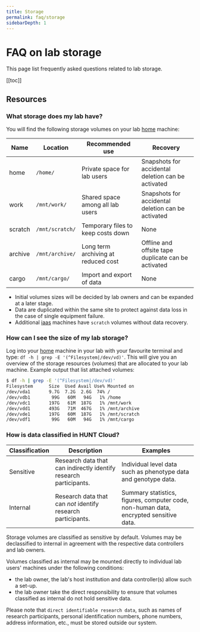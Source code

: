 ```yaml
---
title: Storage
permalink: faq/storage
sidebarDepth: 1
---
```


# FAQ on lab storage

This page list frequently asked questions related to lab storage.

[[toc]]

## Resources

### What storage does my lab have?

You will find the following storage volumes on your lab [home](compute/#what-is-a-home-machine) machine:

| **Name** | **Location** | **Recommended use** | **Recovery** |
| - | - | - | - | 
| home | `/home/` | Private space for lab users | Snapshots for accidental deletion can be activated |
| work | `/mnt/work/` | Shared space among all lab users | Snapshots for accidental deletion can be activated |
| scratch | `/mnt/scratch/` | Temporary files to keep costs down |  None |
| archive | `/mnt/archive/` | Long term archiving at reduced cost | Offline and offsite tape duplicate can be activated | 
| cargo | `/mnt/cargo/` | Import and export of data | None |

- Initial volumes sizes will be decided by lab owners and can be expanded at a later stage.
- Data are duplicated within the same site to protect against data loss in the case of single equipment failure.
- Additional [iaas](compute/#what-is-an-iaas-machine) machines have `scratch` volumes without data recovery.

### How can I see the size of my lab storage? 

Log into your [home](compute/#what-is-a-home-machine) machine in your lab with your favourite terminal and type: `df -h | grep -E '(^Filesystem|/dev/vd)'`. This will give you an overview of the storage resources (volumes) that are allocated to your lab machine. Example output that list attached volumes: 

```bash
$ df -h | grep -E '(^Filesystem|/dev/vd)'
Filesystem      Size  Used Avail Use% Mounted on
/dev/vda1       9.7G  7.2G  2.6G  74% /
/dev/vdb1        99G   60M   94G   1% /home
/dev/vdc1       197G   61M  187G   1% /mnt/work
/dev/vdd1       493G   71M  467G   1% /mnt/archive
/dev/vde1       197G   60M  187G   1% /mnt/scratch
/dev/vdf1        99G   60M   94G   1% /mnt/cargo
```

### How is data classified in HUNT Cloud?

| **Classification** | **Description** | **Examples** | 
| - | - | - 
| Sensitive | Research data that can indirectly identify research participants. | Individual level data such as phenotype data and genotype data. | 
| Internal |  Research data that can *not* identify research participants. | Summary statistics, figures, computer code, non-human data, encrypted sensitive data. |

Storage volumes are classified as sensitive by default. Volumes may be declassified to internal in agreement with the respective data controllers and lab owners.

Volumes classified as internal may be mounted directly to individual lab users' machines under the following conditions: 

- the lab owner, the lab's host institution and data controller(s) allow such a set-up.
- the lab owner take the direct responsibility to ensure that volumes classified as internal do not hold sensitive data.

Please note that `direct identifiable research data`, such as names of research participants, personal identification numbers, phone numbers, address information, etc., must be stored outside our system.
